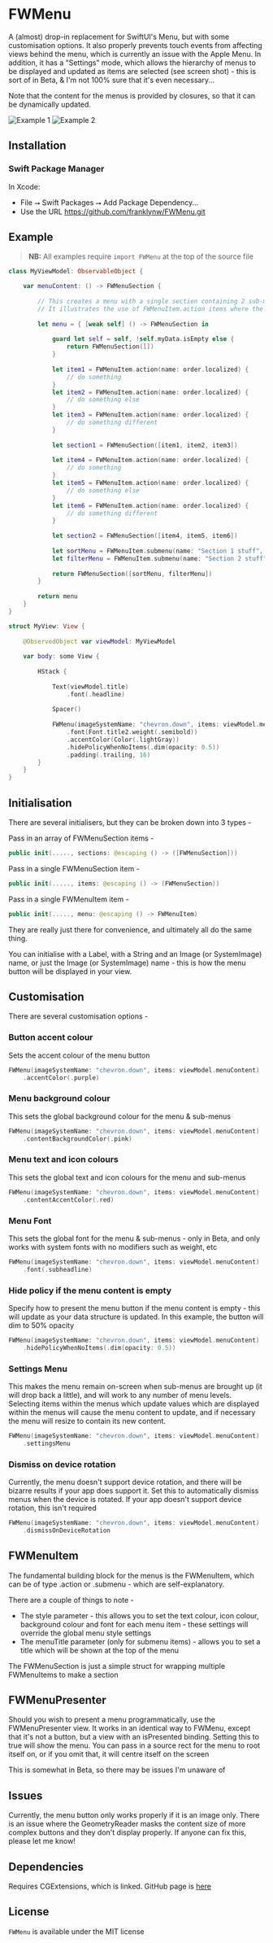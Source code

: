 # FWMenu

A (almost) drop-in replacement for SwiftUI's Menu, but with some customisation options. It also properly prevents touch events from affecting views behind the menu, which is currently an issue with the Apple Menu.
In addition, it has a "Settings" mode, which allows the hierarchy of menus to be displayed and updated as items are selected (see screen shot) - this is sort of in Beta, & I'm not 100% sure that it's even necessary...

Note that the content for the menus is provided by closures, so that it can be dynamically updated.

<img src="Resources//Example1.png" alt="Example 1"/> <img src="Resources//Example2.png" alt="Example 2"/>

## Installation

### Swift Package Manager

In Xcode:
* File ⭢ Swift Packages ⭢ Add Package Dependency...
* Use the URL https://github.com/franklynw/FWMenu.git


## Example

> **NB:** All examples require `import FWMenu` at the top of the source file


```swift
class MyViewModel: ObservableObject {

    var menuContent: () -> FWMenuSection {
    
        // This creates a menu with a single section containing 2 sub-menu items, & selecting these will present menus (each with 3 action items in this case)
        // It illustrates the use of FWMenuItem.action items where the menu item just performs an action, & FWMenuItem.submenu, where it will present a sub-menu
        
        let menu = { [weak self] () -> FWMenuSection in
            
            guard let self = self, !self.myData.isEmpty else {
                return FWMenuSection([])
            }
            
            let item1 = FWMenuItem.action(name: order.localized) {
                // do something
            }
            let item2 = FWMenuItem.action(name: order.localized) {
                // do something else
            }
            let item3 = FWMenuItem.action(name: order.localized) {
                // do something different
            }
            
            let section1 = FWMenuSection([item1, item2, item3])
            
            let item4 = FWMenuItem.action(name: order.localized) {
                // do something
            }
            let item5 = FWMenuItem.action(name: order.localized) {
                // do something else
            }
            let item6 = FWMenuItem.action(name: order.localized) {
                // do something different
            }
            
            let section2 = FWMenuSection([item4, item5, item6])
            
            let sortMenu = FWMenuItem.submenu(name: "Section 1 stuff", menuItems: section1)
            let filterMenu = FWMenuItem.submenu(name: "Section 2 stuff", menuItems: section2)
            
            return FWMenuSection([sortMenu, filterMenu])
        }
        
        return menu
    }
}

struct MyView: View {
    
    @ObservedObject var viewModel: MyViewModel
    
    var body: some View {
        
        HStack {
            
            Text(viewModel.title)
                .font(.headline)
            
            Spacer()
            
            FWMenu(imageSystemName: "chevron.down", items: viewModel.menuContent)
                .font(Font.title2.weight(.semibold))
                .accentColor(Color(.lightGray))
                .hidePolicyWhenNoItems(.dim(opacity: 0.5))
                .padding(.trailing, 16)
        }
    }
}
```


## Initialisation

There are several initialisers, but they can be broken down into 3 types -

Pass in an array of FWMenuSection items -

```swift
public init(....., sections: @escaping () -> ([FWMenuSection]))
```

Pass in a single FWMenuSection item -

```swift
public init(....., items: @escaping () -> (FWMenuSection))
```

Pass in a single FWMenuItem item -

```swift
public init(....., menu: @escaping () -> FWMenuItem)
```

They are really just there for convenience, and ultimately all do the same thing.

You can initialise with a Label, with a String and an Image (or SystemImage) name, or just the Image (or SystemImage) name - this is how the menu button will be displayed in your view.


## Customisation

There are several customisation options -

### Button accent colour

Sets the accent colour of the menu button

```swift
FWMenu(imageSystemName: "chevron.down", items: viewModel.menuContent)
    .accentColor(.purple)
```

### Menu background colour

This sets the global background colour for the menu & sub-menus

```swift
FWMenu(imageSystemName: "chevron.down", items: viewModel.menuContent)
    .contentBackgroundColor(.pink)
```

### Menu text and icon colours

This sets the global text and icon colours for the menu and sub-menus

```swift
FWMenu(imageSystemName: "chevron.down", items: viewModel.menuContent)
    .contentAccentColor(.red)
```

### Menu Font

This sets the global font for the menu & sub-menus - only in Beta, and only works with system fonts with no modifiers such as weight, etc

```swift
FWMenu(imageSystemName: "chevron.down", items: viewModel.menuContent)
    .font(.subheadline)
```

### Hide policy if the menu content is empty

Specify how to present the menu button if the menu content is empty - this will update as your data structure is updated.
In this example, the button will dim to 50% opacity

```swift
FWMenu(imageSystemName: "chevron.down", items: viewModel.menuContent)
    .hidePolicyWhenNoItems(.dim(opacity: 0.5))
```

### Settings Menu

This makes the menu remain on-screen when sub-menus are brought up (it will drop back a little), and will work to any number of menu levels.
Selecting items within the menus which update values which are displayed within the menus will cause the menu content to update,
and if necessary the menu will resize to contain its new content.

```swift
FWMenu(imageSystemName: "chevron.down", items: viewModel.menuContent)
    .settingsMenu
```

### Dismiss on device rotation

Currently, the menu doesn't support device rotation, and there will be bizarre results if your app does support it. Set this to automatically dismiss menus when the device is rotated.
If your app doesn't support device rotation, this isn't required

```swift
FWMenu(imageSystemName: "chevron.down", items: viewModel.menuContent)
    .dismissOnDeviceRotation
```


## FWMenuItem

The fundamental building block for the menus is the FWMenuItem, which can be of type .action or .submenu - which are self-explanatory.

There are a couple of things to note -

* The style parameter - this allows you to set the text colour, icon colour, background colour and font for each menu item - these settings will override the global menu style settings
* The menuTitle parameter (only for submenu items) - allows you to set a title which will be shown at the top of the menu

The FWMenuSection is just a simple struct for wrapping multiple FWMenuItems to make a section


## FWMenuPresenter

Should you wish to present a menu programmatically, use the FWMenuPresenter view. It works in an identical way to FWMenu, except that it's not a button, but a view with an isPresented binding.
Setting this to true will show the menu. You can pass in a source rect for the menu to root itself on, or if you omit that, it will centre itself on the screen

This is somewhat in Beta, so there may be issues I'm unaware of


## Issues

Currently, the menu button only works properly if it is an image only. There is an issue where the GeometryReader masks the content size of more complex buttons and they don't display properly.
If anyone can fix this, please let me know!

## Dependencies

Requires CGExtensions, which is linked. GitHub page is [here](https://github.com/franklynw/CGExtensions)


## License  

`FWMenu` is available under the MIT license
